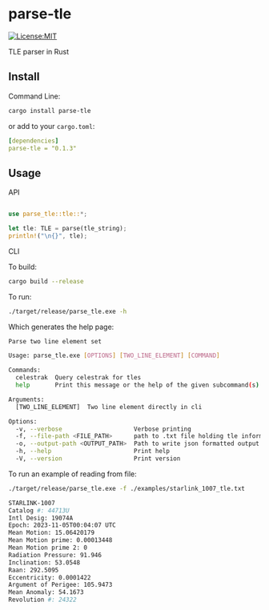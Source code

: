 # parse-tle

[![License:MIT](https://img.shields.io/badge/License-MIT-yellow.svg)](https://opensource.org/licenses/MIT)

TLE parser in Rust

## Install

Command Line:

```bash
cargo install parse-tle
```

or add to your `cargo.toml`:

```.yml
[dependencies]
parse-tle = "0.1.3"
```

## Usage

API

```rust

use parse_tle::tle::*;

let tle: TLE = parse(tle_string);
println!("\n{}", tle);
```

CLI

To build:

```bash
cargo build --release
```

To run:

```bash
./target/release/parse_tle.exe -h
```

Which generates the help page:

```bash
Parse two line element set

Usage: parse_tle.exe [OPTIONS] [TWO_LINE_ELEMENT] [COMMAND]

Commands:
  celestrak  Query celestrak for tles
  help       Print this message or the help of the given subcommand(s)

Arguments:
  [TWO_LINE_ELEMENT]  Two line element directly in cli

Options:
  -v, --verbose                    Verbose printing
  -f, --file-path <FILE_PATH>      path to .txt file holding tle information
  -o, --output-path <OUTPUT_PATH>  Path to write json formatted output
  -h, --help                       Print help
  -V, --version                    Print version
```

To run an example of reading from file:

```bash
./target/release/parse_tle.exe -f ./examples/starlink_1007_tle.txt

STARLINK-1007
Catalog #: 44713U
Intl Desig: 19074A
Epoch: 2023-11-05T00:04:07 UTC
Mean Motion: 15.06420179
Mean Motion prime: 0.00013448
Mean Motion prime 2: 0
Radiation Pressure: 91.946
Inclination: 53.0548
Raan: 292.5095
Eccentricity: 0.0001422
Argument of Perigee: 105.9473
Mean Anomaly: 54.1673
Revolution #: 24322
```
